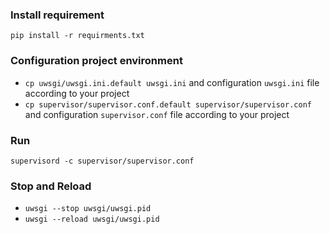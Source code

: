 ### Install requirement
```pip install -r requirments.txt```
### Configuration project environment
- ```cp uwsgi/uwsgi.ini.default uwsgi.ini``` and configuration ```uwsgi.ini``` file according to your project
- ```cp supervisor/supervisor.conf.default supervisor/supervisor.conf``` and configuration ```supervisor.conf``` file according to your project
### Run
```supervisord -c supervisor/supervisor.conf```
### Stop and Reload
- ```uwsgi --stop uwsgi/uwsgi.pid```
- ```uwsgi --reload uwsgi/uwsgi.pid```